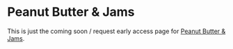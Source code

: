 Peanut Butter & Jams
===

This is just the coming soon / request early access page for [Peanut Butter & Jams](http://pbj.ms).
